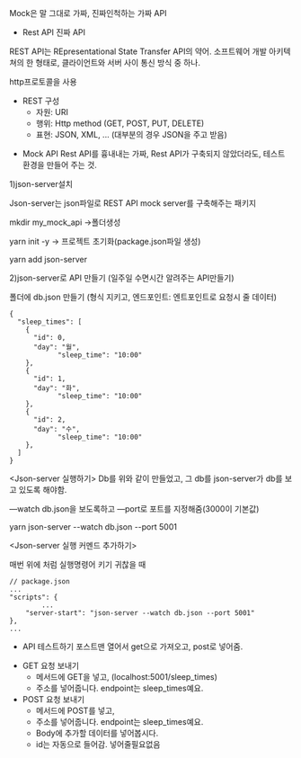Mock은 말 그대로 가짜, 진짜인척하는 가짜 API

 - Rest API 
진짜 API

REST API는 REpresentational State Transfer API의 약어. 소프트웨어 개발 아키텍쳐의 한 형태로, 클라이언트와 서버 사이 통신 방식 중 하나.

http프로토콜을 사용

* REST 구성
    * 자원: URI
    * 행위: Http method (GET, POST, PUT, DELETE)
    * 표현: JSON, XML, ... (대부분의 경우 JSON을 주고 받음)


- Mock API
Rest API를 흉내내는 가짜, Rest API가 구축되지 않았더라도, 테스트 환경을 만들어 주는 것.

1)json-server설치

Json-server는 json파일로 REST API mock server를 구축해주는 패키지

mkdir my_mock_api ->폴더생성

yarn init -y -> 프로젝트 초기화(package.json파일 생성)

yarn add json-server

2)json-server로 API 만들기 (일주일 수면시간 알려주는 API만들기)

폴더에 db.json 만들기 (형식 지키고, 엔드포인트: 엔트포인트로 요청시 줄 데이터)
```
{
  "sleep_times": [
    {
      "id": 0,
      "day": "월", 
			"sleep_time": "10:00"
    },
    {
      "id": 1,
      "day": "화", 
			"sleep_time": "10:00"
    },
    {
      "id": 2,
      "day": "수", 
			"sleep_time": "10:00"
    },
  ]
}
```
<Json-server 실행하기>
Db를 위와 같이 만들었고, 그 db를 json-server가 db를 보고 있도록 해야함.

—watch db.json을 보도록하고 —port로 포트를 지정해줌(3000이 기본값)

yarn json-server --watch db.json --port 5001

<Json-server 실행 커멘드 추가하기>

매번 위에 처럼 실행명령어 키기 귀찮을 때 
```
// package.json
...
"scripts": {
		...
    "server-start": "json-server --watch db.json --port 5001"
},
...
```

- API 테스트하기
포스트맨 열어서 get으로 가져오고, post로 넣어줌.
* GET 요청 보내기
    * 메서드에 GET을 넣고, (localhost:5001/sleep_times)
    * 주소를 넣어줍니다. endpoint는 sleep_times예요.
* POST 요청 보내기
    * 메서드에 POST를 넣고,
    * 주소를 넣어줍니다. endpoint는 sleep_times예요.
    * Body에 추가할 데이터를 넣어봅시다.
    * id는 자동으로 들어감. 넣어줄필요없음
